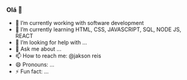 ### Olá 👋

- 🔭 I’m currently working with software development 
- 🌱 I’m currently learning HTML, CSS, JAVASCRIPT, SQL, NODE JS, REACT
- 🤔 I’m looking for help with ...
- 💬 Ask me about ...
- 📫 How to reach me: @jakson reis
- 😄 Pronouns: ...
- ⚡ Fun fact: ...

